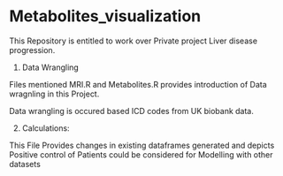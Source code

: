 # Metabolites_visualization

This Repository is entitled to work over Private project Liver disease progression.  

1. Data Wrangling 

Files mentioned MRI.R and Metabolites.R provides introduction of Data wragnling in this Project. 

Data wrangling is occured based ICD codes from UK biobank data. 

2. Calculations:

This File Provides changes in existing dataframes generated and depicts Positive control of Patients could be considered for Modelling with other datasets
